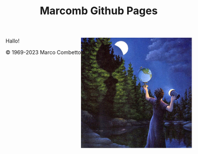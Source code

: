 <header>

# Marcomb Github Pages

</header>
<img src=/images/image1.jpg alt=marcomb width=300 align=right>

Hallo!

<footer>

&copy; 1969-2023 Marco Combetto

</footer>
